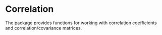 # Correlation

The package provides functions for working with correlation coefficients and
correlation/covariance matrices.
